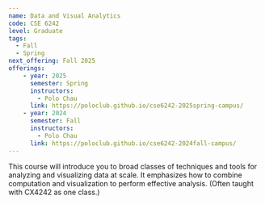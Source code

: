 ```yaml
---
name: Data and Visual Analytics
code: CSE 6242
level: Graduate
tags:
  - Fall
  - Spring
next_offering: Fall 2025
offerings:
    - year: 2025
      semester: Spring
      instructors: 
        - Polo Chau
      link: https://poloclub.github.io/cse6242-2025spring-campus/
    - year: 2024
      semester: Fall
      instructors: 
        - Polo Chau
      link: https://poloclub.github.io/cse6242-2024fall-campus/
---
```


This course will introduce you to broad classes of techniques and tools for analyzing and visualizing data at scale. It emphasizes how to combine computation and visualization to perform effective analysis. (Often taught with CX4242 as one class.)
